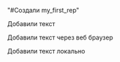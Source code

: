 "#Создали my_first_rep" 

Добавили текст

Добавили текст через веб браузер


Добавили текст локально